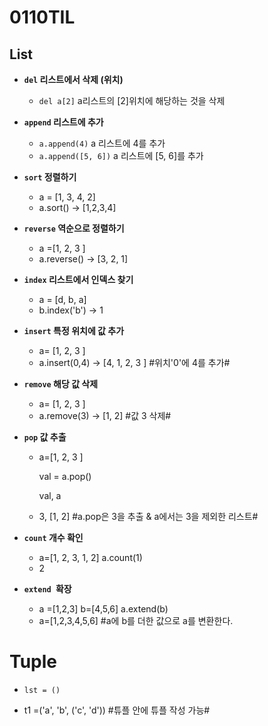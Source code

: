 # 0110TIL

## List

 - **`del` 리스트에서 삭제 (위치)**
   - `del a[2]` a리스트의 [2]위치에 해당하는 것을 삭제
 - **`append` 리스트에 추가**
   -  `a.append(4)` a 리스트에 4를 추가
   - `a.append([5, 6])`  a 리스트에 [5, 6]를 추가

- **`sort` 정렬하기**

  - a = [1, 3, 4, 2]
  - a.sort() → [1,2,3,4]

- **`reverse` 역순으로 정렬하기**

  - a =[1, 2, 3 ]
  - a.reverse() → [3, 2, 1]

- **`index` 리스트에서 인덱스 찾기**

  - a = [d, b, a]
  - b.index('b') → 1

- **`insert` 특정 위치에 값 추가**

  - a= [1, 2, 3 ]
  - a.insert(0,4)  → [4, 1, 2, 3 ] #위치'0'에 4를 추가#

- **`remove` 해당 값 삭제**

  - a= [1, 2, 3 ]
  - a.remove(3) → [1, 2] #값 3 삭제#

- **`pop` 값 추출**

  - a=[1, 2, 3 ]

    val = a.pop()

    val, a

  - 3, [1, 2] #a.pop은 3을 추출 & a에서는 3을 제외한 리스트#

- **`count` 개수 확인**

  - a=[1, 2, 3, 1, 2]
    a.count(1)
  - 2

- **`extend `확장** 

  - a =[1,2,3] b=[4,5,6]
    a.extend(b)
  - a=[1,2,3,4,5,6]  #a에 b를 더한 값으로 a를 변환한다.



# Tuple

- `lst = () 	`

- t1 =('a', 'b', ('c', 'd'))	#튜플 안에 튜플 작성 가능#

  

  
